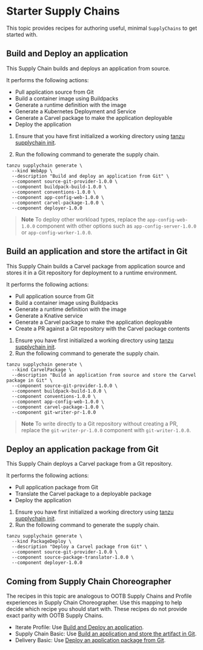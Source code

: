 # Starter Supply Chains

This topic provides recipes for authoring useful, minimal `SupplyChains` to get started with.

## Build and Deploy an application

This Supply Chain builds and deploys an application from source.

It performs the following actions:

- Pull application source from Git
- Build a container image using Buildpacks
- Generate a runtime definition with the image
- Generate a Kubernetes Deployment and Service
- Generate a Carvel package to make the application deployable
- Deploy the application

1. Ensure that you have first initialized a working directory using [tanzu supplychain init](../../reference/supplychain-cli/tanzu_supplychain_init.hbs.md).

1. Run the following command to generate the supply chain.

```console
tanzu supplychain generate \
  --kind WebApp \
  --description "Build and deploy an application from Git" \
  --component source-git-provider-1.0.0 \
  --component buildpack-build-1.0.0 \
  --component conventions-1.0.0 \
  --component app-config-web-1.0.0 \
  --component carvel-package-1.0.0 \
  --component deployer-1.0.0
```

> **Note** To deploy other workload types, replace the ``app-config-web-1.0.0`` component with other options such as `app-config-server-1.0.0 `or `app-config-worker-1.0.0`.

## Build an application and store the artifact in Git

This Supply Chain builds a Carvel package from application source and stores it in a Git repository for deployment to a runtime environment.

It performs the following actions:

- Pull application source from Git
- Build a container image using Buildpacks
- Generate a runtime definition with the image
- Generate a Knative service
- Generate a Carvel package to make the application deployable
- Create a PR against a Git repository with the Carvel package contents

1. Ensure you have first initialized a working directory using [tanzu supplychain init](../../reference/supplychain-cli/tanzu_supplychain_init.hbs.md).
1. Run the following command to generate the supply chain.

```console
tanzu supplychain generate \
  --kind CarvelPackage \
  --description "Build an application from source and store the Carvel package in Git" \
  --component source-git-provider-1.0.0 \
  --component buildpack-build-1.0.0 \
  --component conventions-1.0.0 \
  --component app-config-web-1.0.0 \
  --component carvel-package-1.0.0 \
  --component git-writer-pr-1.0.0
```

> **Note** To write directly to a Git repository without creating a PR, replace the `git-writer-pr-1.0.0` component with `git-writer-1.0.0`.

## Deploy an application package from Git

This Supply Chain deploys a Carvel package from a Git repository.

It performs the following actions:

- Pull application package from Git
- Translate the Carvel package to a deployable package
- Deploy the application

1. Ensure you have first initialized a working directory using [tanzu supplychain init](../../reference/supplychain-cli/tanzu_supplychain_init.hbs.md).
1. Run the following command to generate the supply chain.

```console
tanzu supplychain generate \
  --kind PackageDeploy \
  --description "Deploy a Carvel package from Git" \
  --component source-git-provider-1.0.0 \
  --component source-package-translator-1.0.0 \
  --component deployer-1.0.0
```

## Coming from Supply Chain Choreographer

The recipes in this topic are analogous to OOTB Supply Chains and Profile experiences in Supply Chain Choreographer. Use this mapping to help decide which recipe you should start with. These recipes
do not provide exact parity with OOTB Supply Chains.

- Iterate Profile: Use [Build and Deploy an application](#build-and-deploy-an-application).
- Supply Chain Basic: Use [Build an application and store the artifact in Git](#build-an-application-and-store-the-artifact-in-git).
- Delivery Basic: Use [Deploy an application package from Git](#deploy-an-application-package-from-git).
